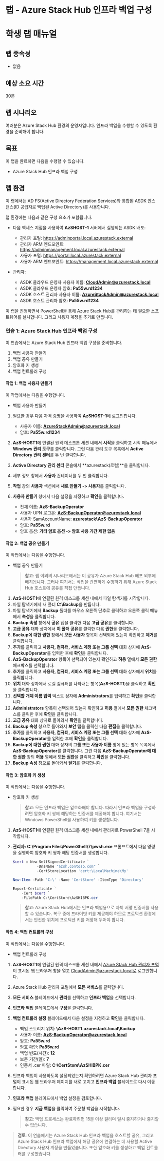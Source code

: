﻿---
lab:
    title: '랩: Azure Stack Hub 인프라 백업 구성'
    module: '모듈 5: 인프라 관리'
---

# 랩 - Azure Stack Hub 인프라 백업 구성
# 학생 랩 매뉴얼

## 랩 종속성

- 없음

## 예상 소요 시간

30분

## 랩 시나리오

여러분은 Azure Stack Hub 환경의 운영자입니다. 인프라 백업을 수행할 수 있도록 환경을 준비해야 합니다. 

## 목표

이 랩을 완료하면 다음을 수행할 수 있습니다.

- Azure Stack Hub 인프라 백업 구성

## 랩 환경 

이 랩에서는 AD FS(Active Directory Federation Services)와 통합된 ASDK 인스턴스(ID 공급자로 백업된 Active Directory)를 사용합니다. 

랩 환경에는 다음과 같은 구성 요소가 포함됩니다.

- 다음 액세스 지점을 사용하여 **AzSHOST-1** 서버에서 실행되는 ASDK 배포:

  - 관리자 포털: https://adminportal.local.azurestack.external
  - 관리자 ARM 엔드포인트: https://adminmanagement.local.azurestack.external
  - 사용자 포털: https://portal.local.azurestack.external
  - 사용자 ARM 엔드포인트: https://management.local.azurestack.external

- 관리자:

  - ASDK 클라우드 운영자 사용자 이름: **CloudAdmin@azurestack.local**
  - ASDK 클라우드 운영자 암호: **Pa55w.rd1234**
  - ASDK 호스트 관리자 사용자 이름: **AzureStackAdmin@azurestack.local**
  - ASDK 호스트 관리자 암호: **Pa55w.rd1234**

이 랩을 진행하면서 PowerShell을 통해 Azure Stack Hub를 관리하는 데 필요한 소프트웨어를 설치합니다. 그리고 사용자 계정을 추가로 만듭니다.

### 연습 1: Azure Stack Hub 인프라 백업 구성

이 연습에서는 Azure Stack Hub 인프라 백업 구성을 준비합니다.

1. 백업 사용자 만들기
1. 백업 공유 만들기
1. 암호화 키 생성
1. 백업 컨트롤러 구성

#### 작업 1: 백업 사용자 만들기

이 작업에서는 다음을 수행합니다.

- 백업 사용자 만들기

1. 필요한 경우 다음 자격 증명을 사용하여 **AzSHOST-1**에 로그인합니다.

    - 사용자 이름: **AzureStackAdmin@azurestack.local**
    - 암호: **Pa55w.rd1234**

1. **AzS-HOST1**에 연결된 원격 데스크톱 세션 내에서 **시작**을 클릭하고 시작 메뉴에서 **Windows 관리 도구**를 클릭합니다. 그런 다음 관리 도구 목록에서 **Active Directory 관리 센터**를 두 번 클릭합니다.
1. **Active Directory 관리 센터** 콘솔에서 **azurestack(로컬)**을 클릭합니다.
1. 세부 정보 창에서 **사용자** 컨테이너를 두 번 클릭합니다.
1. **작업** 창의 **사용자** 섹션에서 **새로 만들기 -> 사용자**를 클릭합니다.
1. **사용자 만들기** 창에서 다음 설정을 지정하고 **확인**을 클릭합니다. 

    - 전체 이름: **AzS-BackupOperator**
    - 사용자 UPN 로그온: **AzS-BackupOperator@azurestack.local**
    - 사용자 SamAccountName: **azurestack\AzS-BackupOperator**
    - 암호: **Pa55w.rd**
    - 암호 옵션: **기타 암호 옵션 -> 암호 사용 기간 제한 없음**

#### 작업 2: 백업 공유 만들기

이 작업에서는 다음을 수행합니다.

- 백업 공유 만들기 

    >**참고**: 랩 이외의 시나리오에서는 이 공유가 Azure Stack Hub 배포 외부에 배치됩니다. 그러나 여기서는 작업을 간편하게 수행하기 위해 Azure Stack Hub 호스트에 공유를 직접 만듭니다.

1. **AzS-HOST1**에 연결된 원격 데스크톱 세션 내에서 파일 탐색기를 시작합니다. 
1. 파일 탐색기에서 새 폴더 **C:\\Backup**을 만듭니다.
1. 파일 탐색기에서 **Backup** 폴더를 마우스 오른쪽 단추로 클릭하고 오른쪽 클릭 메뉴에서 **속성**을 클릭합니다.
1. **Backup 속성** 창에서 **공유** 탭을 클릭한 다음 **고급 공유**를 클릭합니다.
1. **고급 공유** 대화 상자에서 **이 폴더 공유**를 클릭한 다음 **권한**을 클릭합니다.
1. **Backup에 대한 권한** 창에서 **모든 사용자** 항목이 선택되어 있는지 확인하고 **제거**를 클릭합니다.
1. **추가**를 클릭하고 **사용자, 컴퓨터, 서비스 계정 또는 그룹 선택** 대화 상자에 **AzS-BackupOperator**를 입력한 후에 **확인**을 클릭합니다.
1. **AzS-BackupOperator** 항목이 선택되어 있는지 확인하고 **허용** 열에서 **모든 권한** 체크박스를 선택합니다.
1. **추가**를 클릭하고 **사용자, 컴퓨터, 서비스 계정 또는 그룹 선택** 대화 상자에서 **위치**를 클릭합니다.
1. **위치** 대화 상자에서 로컬 컴퓨터를 나타내는 항목(**AzS-HOST1**)을 클릭하고 **확인**을 클릭합니다.
1. **선택할 개체 이름 입력** 텍스트 상자에 **Administrators**를 입력하고 **확인**을 클릭합니다.
1. **Administrators** 항목이 선택되어 있는지 확인하고 **허용** 열에서 **모든 권한** 체크박스를 클릭한 후에 **확인**을 클릭합니다.
1. **고급 공유** 대화 상자로 돌아와서 **확인**을 클릭합니다.
1. **Backup 속성** 창으로 돌아와서 **보안** 탭을 클릭한 다음 **편집**을 클릭합니다.
1. **추가**를 클릭하고 **사용자, 컴퓨터, 서비스 계정 또는 그룹 선택** 대화 상자에 **AzS-BackupOperator**를 입력한 후에 **확인**을 클릭합니다.
1. **Backup에 대한 권한** 대화 상자의 **그룹 또는 사용자 이름** 창에 있는 항목 목록에서 **AzS-BackupOperator**를 클릭합니다. 그런 다음 **AzS-BackupOperator에 대한 권한** 창의 **허용** 열에서 **모든 권한**을 클릭하고 **확인**을 클릭합니다. 
1. **Backup 속성** 창으로 돌아와서 **닫기**를 클릭합니다.

#### 작업 3: 암호화 키 생성

이 작업에서는 다음을 수행합니다.

- 암호화 키 생성 

    >**참고**: 모든 인프라 백업은 암호화해야 합니다. 따라서 인프라 백업을 구성하려면 암호화 키 쌍에 해당하는 인증서를 제공해야 합니다. 여기서는 Windows PowerShell을 사용하여 키를 생성합니다. 

1. **AzS-HOST1**에 연결된 원격 데스크톱 세션 내에서 관리자로 PowerShell 7을 시작합니다.
1. **관리자: C:\Program Files\PowerShell\7\pwsh.exe** 프롬프트에서 다음 명령을 실행하여 암호화 키 쌍과 해당 인증서를 생성합니다.
    
    ```powershell
    $cert = New-SelfSignedCertificate `
               -DnsName "azsh.contoso.com" `
               -CertStoreLocation 'cert:\LocalMachine\My'

    New-Item -Path 'C:\' -Name 'CertStore' -ItemType 'Directory'

    Export-Certificate `
        -Cert $cert `
        -FilePath C:\CertStore\AzSHIBPK.cer 
    ```

    >**참고**: Azure Stack Hub에서는 인프라 백업용으로 자체 서명 인증서를 사용할 수 있습니다. 복구 중에 프라이빗 키를 제공해야 하므로 프로덕션 환경에서는 안전한 위치에 프로덕션 키를 저장해 두어야 합니다.


#### 작업 4: 백업 컨트롤러 구성

이 작업에서는 다음을 수행합니다.

- 백업 컨트롤러 구성

1. **AzS-HOST1**에 연결된 원격 데스크톱 세션 내에서 [Azure Stack Hub 관리자 포털](https://adminportal.local.azurestack.external/)이 표시된 웹 브라우저 창을 열고 CloudAdmin@azurestack.local로 로그인합니다.
1. Azure Stack Hub 관리자 포털에서 **모든 서비스**를 클릭합니다.
1. **모든 서비스** 블레이드에서 **관리**를 선택하고 **인프라 백업**을 선택합니다. 
1. **인프라 백업** 블레이드에서 **구성**을 클릭합니다.
1. **백업 컨트롤러 설정** 블레이드에서 다음 설정을 지정하고 **확인**을 클릭합니다.

    - 백업 스토리지 위치: **\\AzS-HOST1.azurestack.local\Backup**
    - 사용자 이름: **AzS-BackupOperator@azurestack.local**
    - 암호: **Pa55w.rd**
    - 암호 확인: **Pa55w.rd**
    - 백업 빈도(시간): **12**
    - 보존 기간(일): **7**
    - 인증서 .cer 파일: **C:\CertStore\AzSHIBPK.cer**

1. 인프라 백업이 사용하도록 설정되었는지 확인하려면 Azure Stack Hub 관리자 포털이 표시된 웹 브라우저 페이지를 새로 고치고 **인프라 백업** 블레이드로 다시 이동합니다.
1. **인프라 백업** 블레이드에서 백업 설정을 검토합니다.
1. 필요한 경우 **지금 백업**을 클릭하여 주문형 백업을 시작합니다.

    >**참고**: 백업 프로세스는 완료하려면 15분 이상 걸리며 일시 중지하거나 중지할 수 없습니다.

>**검토**: 이 연습에서는 Azure Stack Hub 인프라 백업을 호스트할 공유, 그리고 Azure Stack Hub 인프라 백업에서 해당 공유에 연결하는 데 사용할 Active Directory 사용자 계정을 만들었습니다. 또한 암호화 키를 생성하고 백업 컨트롤러를 구성했습니다. 